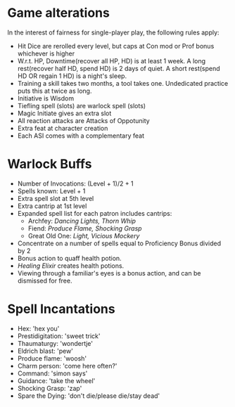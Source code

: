 
# Game alterations

In the interest of fairness for single-player play, the following rules apply:

- Hit Dice are rerolled every level, but caps at Con mod or Prof bonus whichever is higher
- W.r.t. HP, Downtime(recover all HP, HD) is at least 1 week. A long rest(recover half HD, spend HD)
  is 2 days of quiet. A short rest(spend HD OR regain 1 HD) is a night's sleep.
- Training a skill takes two months, a tool takes one. Undedicated practice puts this at twice as long.
- Initiative is Wisdom
- Tiefling spell (slots) are warlock spell (slots)
- Magic Initiate gives an extra slot
- All reaction attacks are Attacks of Oppotunity
- Extra feat at character creation
- Each ASI comes with a complementary feat

# Warlock Buffs

- Number of Invocations: (Level + 1)/2 + 1
- Spells known: Level + 1
- Extra spell slot at 5th level
- Extra cantrip at 1st level
- Expanded spell list for each patron includes cantrips:
  - Archfey: _Dancing Lights, Thorn Whip_
  - Fiend: _Produce Flame, Shocking Grasp_
  - Great Old One: _Light, Vicious Mockery_
- Concentrate on a number of spells equal to Proficiency Bonus divided by 2
- Bonus action to quaff health potion.
- _Healing Elixir_ creates health potions.
- Viewing through a familiar's eyes is a bonus action, and can be dismissed for free.

# Spell Incantations

- Hex: 'hex you'
- Prestidigitation: 'sweet trick'
- Thaumaturgy: 'wondertje'
- Eldrich blast: 'pew'
- Produce flame: 'woosh'
- Charm person: 'come here often?'
- Command: 'simon says'
- Guidance: 'take the wheel'
- Shocking Grasp: 'zap'
- Spare the Dying: 'don't die/please die/stay dead'
